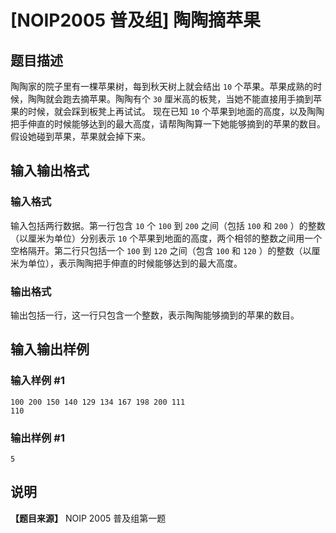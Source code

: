 

# [NOIP2005 普及组] 陶陶摘苹果

## 题目描述

陶陶家的院子里有一棵苹果树，每到秋天树上就会结出 `10` 个苹果。苹果成熟的时候，陶陶就会跑去摘苹果。陶陶有个 `30`
厘米高的板凳，当她不能直接用手摘到苹果的时候，就会踩到板凳上再试试。 现在已知 `10`
个苹果到地面的高度，以及陶陶把手伸直的时候能够达到的最大高度，请帮陶陶算一下她能够摘到的苹果的数目。假设她碰到苹果，苹果就会掉下来。

## 输入输出格式

### 输入格式

  

输入包括两行数据。第一行包含 `10` 个 `100` 到 `200` 之间（包括 `100` 和 `200` ）的整数（以厘米为单位）分别表示 `10`
个苹果到地面的高度，两个相邻的整数之间用一个空格隔开。第二行只包括一个 `100` 到 `120` 之间（包含 `100` 和 `120`
）的整数（以厘米为单位），表示陶陶把手伸直的时候能够达到的最大高度。

### 输出格式

  

输出包括一行，这一行只包含一个整数，表示陶陶能够摘到的苹果的数目。

## 输入输出样例

### 输入样例 #1

    
    
    100 200 150 140 129 134 167 198 200 111
    110
    

### 输出样例 #1

    
    
    5

## 说明

**【题目来源】** NOIP 2005 普及组第一题

